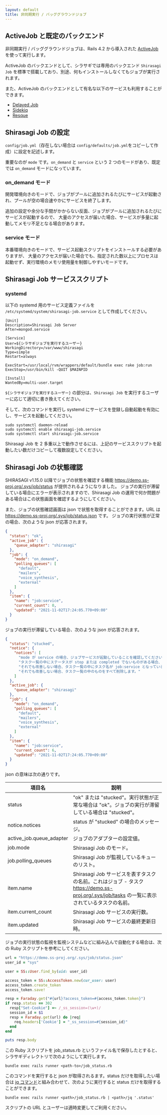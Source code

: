 ```yaml
---
layout: default
title: 非同期実行 / バッググラウンドジョブ
---
```


## ActiveJob と既定のバックエンド

非同期実行 / バッググラウンドジョブは、Rails 4.2 から導入された [ActiveJob](http://railsguides.jp/active_job_basics.html) を使って実行します。

ActiveJob のバックエンドとして、シラサギでは専用のバックエンド `Shirasagi Job` を標準で搭載しており、別途、何もインストールしなくてもジョブが実行されます。

また、ActiveJob のバックエンドとして有名な以下のサービスも利用することができます。

* [Delayed Job](https://github.com/collectiveidea/delayed_job)
* [Sidekiq](https://github.com/mperham/sidekiq)
* [Resque](https://github.com/resque/resque)

## Shirasagi Job の設定

`config/job.yml`（存在しない場合は `config/defaults/job.yml`をコピーして作成）に設定を記述します。

重要なのが `mode` です。`on_demand` と `service` という 2 つのモードがあり、既定では `on_demand` モードになっています。


### on_demand モード

開発環境向きのモードで、ジョブがプールに追加されるたびにサービスが起動され、プールが空の場合速やかにサービスを終了します。

追加の設定や余分な手間がかからない反面、ジョブがプールに追加されるたびにサービスが起動するので、
大量のアクセスが届いた場合、サービスが多量に起動してメモリ不足となる場合があります。

### service モード

本番環境向きのモードで、サービス起動スクリプトをインストールする必要がありますが、
大量のアクセスが届いた場合でも、指定された数以上にプロセスは起動せず、実行環境のメモリ使用量を制御しやすいモードです。


## Shirasagi Job サービススクリプト

### systemd

以下の systemd 用のサービス定義ファイルを `/etc/systemd/system/shirasagi-job.service` として作成してください。

```
[Unit]
Description=Shirasagi Job Server
After=mongod.service

[Service]
User=${シラサギジョブを実行するユーザー}
WorkingDirectory=/var/www/shirasagi
Type=simple
Restart=always

ExecStart=/usr/local/rvm/wrappers/default/bundle exec rake job:run
ExecStop=/usr/bin/kill -QUIT $MAINPID

[Install]
WantedBy=multi-user.target
```

`${シラサギジョブを実行するユーザー}` の部分は、`Shirasagi Job` を実行するユーザーに応じて適切に書き換えてください。

そして、次のコマンドを実行し systemd にサービスを登録し自動起動を有効にし、サービスを起動してください。

```
sudo systemctl daemon-reload
sudo systemctl enable shirasagi-job.service
sudo systemctl start shirasagi-job.service
```

Shirasagi Job を 2 多重以上で動作させるには、上記のサービススクリプトを起動したい数だけコピーして複数設定してください。

## Shirasagi Job の状態確認

SHIRASAGI v1.15.0 以降でジョブの状態を確認する機能 <https://demo.ss-proj.org/.sys/job/status> が提供されるようになりました。
ジョブの実行が滞留している場合にエラーが表示されますので、Shirasagi Job の運用で何か問題がある場合はこの状態画面を確認するようにしてください。

また、ジョブの状態確認画面は json で状態を取得することができます。URL は <https://demo.ss-proj.org/.sys/job/status.json> です。
ジョブの実行状態が正常の場合、次のような json が応答されます。

~~~json
{
  "status": "ok",
  "active_job": {
    "queue_adapter": "shirasagi"
  },
  "job": {
    "mode": "on_demand",
    "polling_queues": [
      "default",
      "mailers",
      "voice_synthesis",
      "external"
    ]
  },
  "item": {
    "name": "job:service",
    "current_count": 0,
    "updated": "2021-11-02T17:24:05.770+09:00"
  }
}
~~~

ジョブの実行が滞留している場合、次のような json が応答されます。

~~~json
{
  "status": "stucked",
  "notice": {
    "notices": [
      "mode が service の場合、ジョブサービスが起動していることを確認してください。これには ssh などでサーバーへログインし、ps コマンドなどでサービスが起動しているかどうかを確認します。",
      "タスク一覧の中にステータスが stop または completed でないものがある場合、削除します。",
      "それでも改善しない場合、タスク一覧の中にタスク名が job:service となっているものがありますが、これを削除します。",
      "それでも改善しない場合、タスク一覧の中のものをすべて削除します。"
    ]
  },
  "active_job": {
    "queue_adapter": "shirasagi"
  },
  "job": {
    "mode": "on_demand",
    "polling_queues": [
      "default",
      "mailers",
      "voice_synthesis",
      "external"
    ]
  },
  "item": {
    "name": "job:service",
    "current_count": 6,
    "updated": "2021-11-02T17:24:05.770+09:00"
  }
}
~~~

json の意味は次の通りです。

| 項目名                   | 説明 |
|--------------------------|----------------------------------------------------------------|
| status                   | "ok" または "stucked"。実行状態が正常な場合は "ok"。ジョブの実行が滞留している場合は "stucked"。 |
| notice.notices           | status が "stucked" の場合のメッセージ。 |
| active_job.queue_adapter | ジョブのアダプターの設定値。 |
| job.mode                 | Shirasagi Job のモード。 |
| job.polling_queues       | Shirasagi Job が監視しているキューのリスト。 |
| item.name                | Shirasagi Job サービスを表すタスクの名前。これはジョブ - タスク <https://demo.ss-proj.org/.sys/job/tasks> の一覧に表示されているタスクの名前。 |
| item.current_count       | Shirasagi Job サービスの実行数。 |
| item.updated             | Shirasagi Job サービスの最終更新日時。 |

ジョブの実行状態の監視を監視システムなどに組み込んで自動化する場合は、次の Ruby スクリプトを参考にしてください。

~~~ruby
url = "https://demo.ss-proj.org/.sys/job/status.json"
user_id = "sys"

user = SS::User.find_by(uid: user_id)

access_token = SS::AccessToken.new(cur_user: user)
access_token.create_token
access_token.save!

resp = Faraday.get("#{url}?access_token=#{access_token.token}")
if resp.status == 302
  resp["Set-Cookie"] =~ /_ss_session=(\w+)/
  session_id = $1
  resp = Faraday.get(url) do |req|
    req.headers['Cookie'] = "_ss_session=#{session_id}"
  end
end

puts resp.body
~~~

この Ruby スクリプトを job_status.rb というファイル名で保存したとすると、
シラサギディレクトリで次のようにして実行します。

~~~
bundle exec rails runner <path-to>/job_status.rb
~~~

このコマンドを実行すると json が取得されるます。status だけを取得したい場合は [jq コマンド](https://stedolan.github.io/jq/)と組み合わせて、次のように実行すると status だけを取得することができます。

~~~
bundle exec rails runner <path>/job_status.rb | <path>/jq '.status'
~~~

スクリプトの URL とユーザーは適時変更してご利用ください。

